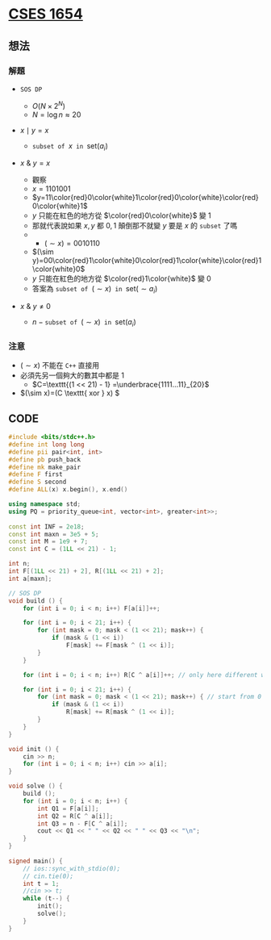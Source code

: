 # [CSES 1654](https://cses.fi/problemset/task/1654)

## 想法

### 解題

- $\texttt{SOS DP}$
  - $O(N\times 2^N)$
  - $N=\log n \approx 20$
- $x \mid y = x$
  - $\texttt{subset of } x \texttt{ in } \text{set}(a_i)$
- $x$ & $y = x$
  - 觀察
  - $x=1101001$
  - $y=11\color{red}0\color{white}1\color{red}0\color{white}\color{red}0\color{white}1$
  - $y$ 只能在紅色的地方從 $\color{red}0\color{white}$ 變 $1$
  - 那就代表說如果 $x,y$ 都 $0,1$ 顛倒那不就變 $y$ 要是 $x$ 的 $\texttt{subset}$ 了嗎
  - - $(\sim x)=0010110$
  - $(\sim y)=00\color{red}1\color{white}0\color{red}1\color{white}\color{red}1\color{white}0$  
  - $y$ 只能在紅色的地方從 $\color{red}1\color{white}$ 變 $0$
  - 答案為 $\texttt{subset of } (\sim x) \texttt{ in } \text{set}(\sim a_i)$
  
- $x$ & $y \neq 0$
  - $n-\texttt{subset of } (\sim x) \texttt{ in } \text{set}(a_i)$

### 注意

- $(\sim x)$ 不能在 $\texttt{C++}$ 直接用
- 必須先另一個夠大的數其中都是 $1$
  - $C=\texttt{(1 << 21) - 1} =\underbrace{1111...11}_{20}$
- $(\sim x)=(C \texttt{ xor } x) $

## CODE

```cpp
#include <bits/stdc++.h>
#define int long long
#define pii pair<int, int>
#define pb push_back
#define mk make_pair
#define F first
#define S second
#define ALL(x) x.begin(), x.end()

using namespace std;
using PQ = priority_queue<int, vector<int>, greater<int>>;
 
const int INF = 2e18;
const int maxn = 3e5 + 5;
const int M = 1e9 + 7;
const int C = (1LL << 21) - 1;

int n;
int F[(1LL << 21) + 2], R[(1LL << 21) + 2];
int a[maxn];

// SOS DP
void build () {
    for (int i = 0; i < n; i++) F[a[i]]++;

    for (int i = 0; i < 21; i++) {
        for (int mask = 0; mask < (1 << 21); mask++) {
            if (mask & (1 << i))
                F[mask] += F[mask ^ (1 << i)];
        }
    }

    for (int i = 0; i < n; i++) R[C ^ a[i]]++; // only here different with F

    for (int i = 0; i < 21; i++) {
        for (int mask = 0; mask < (1 << 21); mask++) { // start from 0
            if (mask & (1 << i))
                R[mask] += R[mask ^ (1 << i)];
        }
    }
}

void init () {
    cin >> n;
    for (int i = 0; i < n; i++) cin >> a[i];
}

void solve () {
    build ();
    for (int i = 0; i < n; i++) {
        int Q1 = F[a[i]];
        int Q2 = R[C ^ a[i]];
        int Q3 = n - F[C ^ a[i]];
        cout << Q1 << " " << Q2 << " " << Q3 << "\n";
    }
} 
 
signed main() {
    // ios::sync_with_stdio(0);
    // cin.tie(0);
    int t = 1;
    //cin >> t;
    while (t--) {
        init();
        solve();
    }
} 
```

